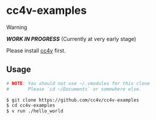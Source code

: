 # cc4v-examples

> [!WARNING]
> ***WORK IN PROGRESS*** (Currently at very early stage)

Please install [cc4v](https://github.com/cc4v/cc4v) first.

## Usage

```bash
# NOTE: You should not use ~/.vmodules for this clone
#       Please `cd ~/Documents` or somewhere else.

$ git clone https://github.com/cc4v/cc4v-examples
$ cd cc4v-examples
$ v run ./hello_world
```
